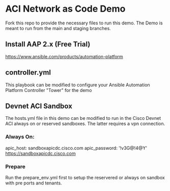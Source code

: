 
# ACI Network as Code Demo
Fork this repo to provide the necessary files to run this demo.
The Demo is meant to run from the main and staging branches. 

## Install AAP 2.x (Free Trial)
https://www.ansible.com/products/automation-platform

## controller.yml
This playbook can be modified to configure your Ansible Automation Platform Controller "Tower" for the demo

## Devnet ACI Sandbox
The hosts.yml file in this demo can be modified to run in the Cisco Devnet ACI always on or reserved sandboxes. The latter requires a vpn connection.

### Always On:
apic_host: sandboxapicdc.cisco.com
apic_password: '!v3G@!4@Y'
https://sandboxapicdc.cisco.com


### Prepare
Run the prepare_env.yml first to setup the reservered or always on sandbox with pre ports and tenants. 


